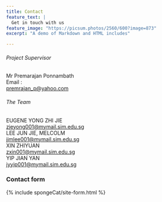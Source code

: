 ```yaml
---
title: Contact
feature_text: |
  Get in touch with us
feature_image: "https://picsum.photos/2560/600?image=873"
excerpt: "A demo of Markdown and HTML includes"

---
```

###### Project Supervisor 
Mr Premarajan Ponnambath  
Email :   
premrajan_p@yahoo.com  
  
###### The Team  
  
EUGENE YONG ZHI JIE  
zjeyong001@mymail.sim.edu.sg  
LEE JUN JIE, MELCOLM  
jjmlee001@mymail.sim.edu.sg  
XIN ZHIYUAN  
zxin001@mymail.sim.edu.sg  
YIP JIAN YAN  
jyyip001@mymail.sim.edu.sg  
  
### Contact form
{% include spongeCat/site-form.html %}
